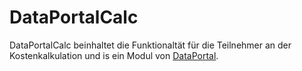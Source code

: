 # DataPortalCalc

DataPortalCalc beinhaltet die Funktionaltät für die Teilnehmer an der Kostenkalkulation und is ein Modul von [DataPortal](../../../../../Readme.md).
